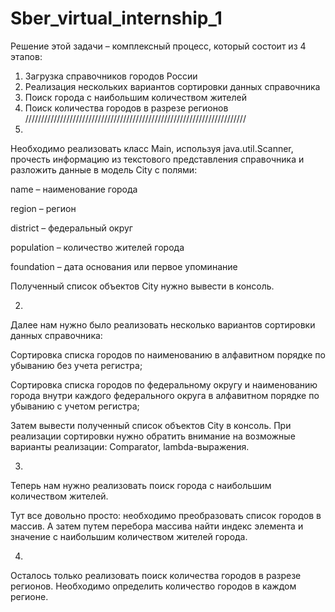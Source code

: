 # Sber_virtual_internship_1
Решение этой задачи – комплексный процесс, который состоит из 4 этапов:

1. Загрузка справочников городов России
2. Реализация нескольких вариантов сортировки данных справочника
3. Поиск города с наибольшим количеством жителей
4. Поиск количества городов в разрезе регионов
//////////////////////////////////////////////////////////////////////
1. 
Необходимо реализовать класс Main, используя java.util.Scanner, прочесть информацию из текстового представления справочника и разложить данные в модель City с полями:

name – наименование города

region – регион

district – федеральный округ

population – количество жителей города

foundation – дата основания или первое упоминание

Полученный список объектов City нужно вывести в консоль.

2.
Далее нам нужно было реализовать несколько вариантов сортировки данных справочника:

Сортировка списка городов по наименованию в алфавитном порядке по убыванию без учета регистра;

Сортировка списка городов по федеральному округу и наименованию города внутри каждого федерального округа в алфавитном порядке по убыванию с учетом регистра;

Затем вывести полученный список объектов City в консоль. При реализации сортировки нужно обратить внимание на возможные варианты реализации: Comparator, lambda-выражения.

3.
Теперь нам нужно реализовать поиск города с наибольшим количеством жителей.

Тут все довольно просто: необходимо преобразовать список городов в массив. А затем путем перебора массива найти индекс элемента и значение с наибольшим количеством жителей города.

4.
Осталось только реализовать поиск количества городов в разрезе регионов. Необходимо определить количество городов в каждом регионе.
